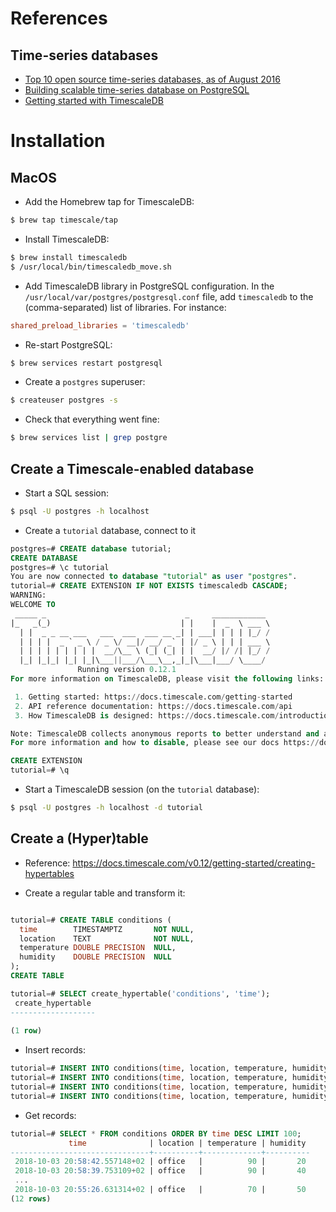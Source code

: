 # References

## Time-series databases
* [Top 10 open source time-series databases, as of August 2016](https://www.outlyer.com/blog/top10-open-source-time-series-databases/)
* [Building scalable time-series database on PostgreSQL](https://blog.timescale.com/when-boring-is-awesome-building-a-scalable-time-series-database-on-postgresql-2900ea453ee2)
* [Getting started with TimescaleDB](https://docs.timescale.com/v0.12/getting-started)

# Installation
## MacOS
* Add the Homebrew tap for TimescaleDB:
```bash
$ brew tap timescale/tap
```

* Install TimescaleDB:
```bash
$ brew install timescaledb
$ /usr/local/bin/timescaledb_move.sh
```

* Add TimescaleDB library in PostgreSQL configuration.
  In the ``/usr/local/var/postgres/postgresql.conf`` file,
  add ``timescaledb`` to the (comma-separated) list of libraries.
  For instance:
```conf
shared_preload_libraries = 'timescaledb'
```

* Re-start PostgreSQL:
```bash
$ brew services restart postgresql
```

* Create a ``postgres`` superuser:
```bash
$ createuser postgres -s
```

* Check that everything went fine:
```bash
$ brew services list | grep postgre
```

## Create a Timescale-enabled database
* Start a SQL session:
```bash
$ psql -U postgres -h localhost
```

* Create a ``tutorial`` database, connect to it
```sql
postgres=# CREATE database tutorial;
CREATE DATABASE
postgres=# \c tutorial
You are now connected to database "tutorial" as user "postgres".
tutorial=# CREATE EXTENSION IF NOT EXISTS timescaledb CASCADE;
WARNING:  
WELCOME TO
 _____ _                               _     ____________  
|_   _(_)                             | |    |  _  \ ___ \ 
  | |  _ _ __ ___   ___  ___  ___ __ _| | ___| | | | |_/ / 
  | | | |  _ ` _ \ / _ \/ __|/ __/ _` | |/ _ \ | | | ___ \ 
  | | | | | | | | |  __/\__ \ (_| (_| | |  __/ |/ /| |_/ /
  |_| |_|_| |_| |_|\___||___/\___\__,_|_|\___|___/ \____/
               Running version 0.12.1
For more information on TimescaleDB, please visit the following links:

 1. Getting started: https://docs.timescale.com/getting-started
 2. API reference documentation: https://docs.timescale.com/api
 3. How TimescaleDB is designed: https://docs.timescale.com/introduction/architecture

Note: TimescaleDB collects anonymous reports to better understand and assist our users.
For more information and how to disable, please see our docs https://docs.timescaledb.com/using-timescaledb/telemetry.

CREATE EXTENSION
tutorial=# \q
```

* Start a TimescaleDB session (on the ``tutorial`` database):
```bash
$ psql -U postgres -h localhost -d tutorial
```

## Create a (Hyper)table
* Reference: https://docs.timescale.com/v0.12/getting-started/creating-hypertables

* Create a regular table and transform it:
```sql

tutorial=# CREATE TABLE conditions (
  time        TIMESTAMPTZ       NOT NULL,
  location    TEXT              NOT NULL,
  temperature DOUBLE PRECISION  NULL,
  humidity    DOUBLE PRECISION  NULL
);
CREATE TABLE

tutorial=# SELECT create_hypertable('conditions', 'time');
 create_hypertable 
-------------------
 
(1 row)
```

* Insert records:
```sql
tutorial=# INSERT INTO conditions(time, location, temperature, humidity) VALUES (NOW(), 'office', 70.0, 50.0);
tutorial=# INSERT INTO conditions(time, location, temperature, humidity) VALUES (NOW(), 'office', 100.0, 20.0);
tutorial=# INSERT INTO conditions(time, location, temperature, humidity) VALUES (NOW(), 'office', 80.0, 30.0);
tutorial=# INSERT INTO conditions(time, location, temperature, humidity) VALUES (NOW(), 'office', 90.0, 40.0);
```

* Get records:
```sql
tutorial=# SELECT * FROM conditions ORDER BY time DESC LIMIT 100;
             time              | location | temperature | humidity 
-------------------------------+----------+-------------+----------
 2018-10-03 20:58:42.557148+02 | office   |          90 |       20
 2018-10-03 20:58:39.753109+02 | office   |          90 |       40
 ... 
 2018-10-03 20:55:26.631314+02 | office   |          70 |       50
(12 rows)
```


